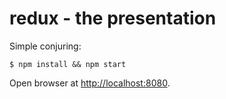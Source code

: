 # redux - the presentation

Simple conjuring: 

```
$ npm install && npm start
```

Open browser at [http://localhost:8080]().
